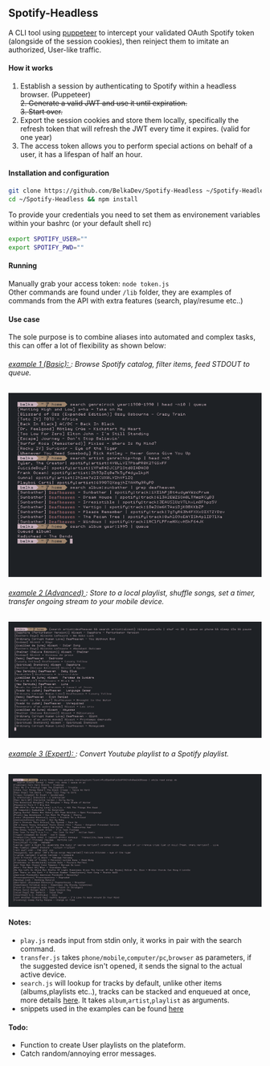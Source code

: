 ## Spotify-Headless
A CLI tool using [puppeteer](https://github.com/puppeteer/puppeteer) to intercept your validated OAuth Spotify token (alongside of the session cookies), then reinject them to imitate an authorized, User-like traffic.
#### How it works
1. Establish a session by authenticating to Spotify within a headless browser. (Puppeteer)<br><del>2. Generate a valid JWT and use it until expiration.</del> <br> <del>3. Start over.</strike> <br>
2. Export the session cookies and store them locally, specifically the refresh token that will refresh the JWT every time it expires. (valid for one year)
3. The access token allows you to perform special actions on behalf of a user, it has a lifespan of half an hour.

#### Installation and configuration
```bash
git clone https://github.com/BelkaDev/Spotify-Headless ~/Spotify-Headless
cd ~/Spotify-Headless && npm install
```
To provide your credentials you need to set them as environement variables within your bashrc (or your default shell rc) <br>
``` bash
export SPOTIFY_USER=""
export SPOTIFY_PWD=""
```
#### Running
Manually grab your access token: `node token.js` <br>
Other commands are found under `/lib` folder, they are examples of commands from the API with extra features (search, play/resume etc..)

#### Use case
The sole purpose is to combine aliases into automated and complex tasks, this can offer a lot of flexibility as shown below:
###### <u> example 1 (Basic):  </u>: Browse Spotify catalog, filter items, feed STDOUT to queue.
![example 1](static/basic.png)
###### <u> example 2 (Advanced) </u>: Store to a local playlist, shuffle songs, set a timer, transfer ongoing stream to your mobile device.
![example 2](static/advanced.png)
###### <u> example 3 (Expert):  </u>: Convert Youtube playlist to a Spotify playlist.
![example 1](static/expert.png)


#### Notes:
* `play.js` reads input from stdin only, it works in pair with the search command.
* `transfer.js` takes `phone/mobile`,`computer/pc`,`browser` as parameters, if the suggested device isn't opened, it sends the signal to the actual active device.
* `search.js` will lookup for tracks by default, unlike other items (albums,playlists etc..), tracks can be stacked and enqueued at once, more details [here](https://developer.spotify.com/documentation/web-api/reference/player/start-a-users-playback/). It takes `album`,`artist`,`playlist` as arguments.
* snippets used in the examples can be found [here](https://github.com/BelkaDev/dotfiles/blob/master/.zshrc)
 
#### Todo:
* Function to create User playlists on the plateform.
* Catch random/annoying error messages.
